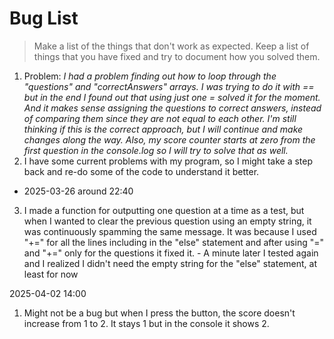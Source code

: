 # Bug List

> Make a list of the things that don't work as expected. Keep a list of things that you have fixed and try to document how you solved them.

1. Problem: *I had a problem finding out how to loop through the "questions" and "correctAnswers" arrays. I was trying to do it with == but in the end I found out that using just one = solved it for the moment. And it makes sense assigning the questions to correct answers, instead of comparing them since they are not equal to each other. I'm still thinking if this is the correct approach, but I will continue and make changes along the way. Also, my score counter starts at zero from the first question in the console.log so I will try to solve that as well.*
2. I have some current problems with my program, so I might take a step back and re-do some of the code to understand it better.

- 2025-03-26 around 22:40
3. I made a function for outputting one question at a time as a test, but when I wanted to clear the previous question using an empty string, it was continuously spamming the same message. It was because I used "+=" for all the lines including in the "else" statement and after using "=" and "+=" only for the questions it fixed it. - A minute later I tested again and I realized I didn't need the empty string for the "else" statement, at least for now

2025-04-02 14:00
1. Might not be a bug but when I press the button, the score doesn't increase from 1 to 2. It stays 1 but in the console it shows 2.